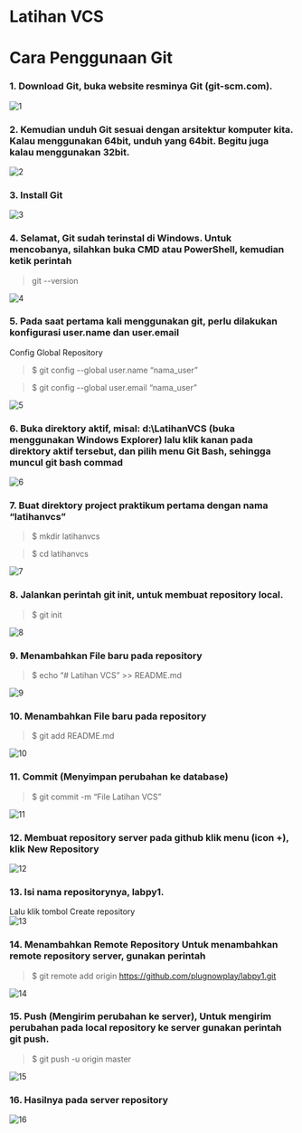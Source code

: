 # Latihan VCS

# Cara Penggunaan Git
### 1.	Download Git, buka website resminya Git (git-scm.com). 

![1](https://user-images.githubusercontent.com/115965039/196099592-086a0136-3808-438c-8d5b-7d9fdb173888.png)

### 2.	Kemudian unduh Git sesuai dengan arsitektur komputer kita. Kalau menggunakan 64bit, unduh yang 64bit. Begitu juga kalau menggunakan 32bit.

![2](https://user-images.githubusercontent.com/115965039/196099641-6e36f3bf-00f7-439d-b7b0-2fa2ad6a3c39.png)

### 3.	Install Git

![3](https://user-images.githubusercontent.com/115965039/196099661-577474d6-7fc8-4b6c-bfe7-903f8921f524.png)

### 4.	Selamat, Git sudah terinstal di Windows. Untuk mencobanya, silahkan buka CMD atau PowerShell, kemudian ketik perintah 
>git --version

![4](https://user-images.githubusercontent.com/115965039/196099673-dda0d1c4-f20d-42e2-abaf-4f6484a087bb.png)

### 5.	Pada saat pertama kali menggunakan git, perlu dilakukan konfigurasi user.name dan user.email
Config Global Repository
>$ git config --global user.name “nama_user”

>$ git config --global user.email “nama_user” 

 
![5](https://user-images.githubusercontent.com/115965039/196100013-4b285dd3-f75c-42de-8c23-323bd59b84e9.png)


### 6.	Buka direktory aktif, misal: d:\LatihanVCS (buka menggunakan Windows Explorer) lalu klik kanan pada direktory aktif tersebut, dan pilih menu Git Bash, sehingga muncul git bash commad
 
![6](https://user-images.githubusercontent.com/115965039/196100038-8995ea3b-80ff-4abe-9690-392369c1e813.png)

### 7.	Buat direktory project praktikum pertama dengan nama “latihanvcs”
>$ mkdir latihanvcs

>$ cd latihanvcs 

![7](https://user-images.githubusercontent.com/115965039/196100062-d245957d-3406-4bf4-ac0d-951305fbbc53.png)


### 8.	Jalankan perintah git init, untuk membuat repository local.
>$ git init 

![8](https://user-images.githubusercontent.com/115965039/196100075-d862e3c2-01e9-4bfe-88db-504c4b3cd754.png)



### 9.	Menambahkan File baru pada repository
>$ echo “# Latihan VCS” >> README.md 

![9](https://user-images.githubusercontent.com/115965039/196100091-ae326271-d59b-4ddd-827f-02b8d620eee5.png)


### 10.	Menambahkan File baru pada repository
>$ git add README.md 

![10](https://user-images.githubusercontent.com/115965039/196100104-f95111ce-b295-492d-a184-279b2a7f27ec.png)


### 11.	Commit (Menyimpan perubahan ke database)
>$ git commit -m “File Latihan VCS” 

![11](https://user-images.githubusercontent.com/115965039/196100154-ec4be467-24a8-4627-84cb-7ee0bcbb4d19.png)


### 12.	Membuat repository server pada github klik menu (icon +), klik New Repository

![12](https://user-images.githubusercontent.com/115965039/196100183-2fe36f85-47ed-4fce-b6fa-24e9c10bc4d2.png)

 
### 13.	Isi nama repositorynya, labpy1.
Lalu klik tombol Create repository  
![13](https://user-images.githubusercontent.com/115965039/196100203-e9be3a8e-a268-4bb1-b872-316aace10e5d.png)



### 14.	Menambahkan Remote Repository Untuk menambahkan remote repository server, gunakan perintah
>$ git remote add origin https://github.com/plugnowplay/labpy1.git  

![14](https://user-images.githubusercontent.com/115965039/196100238-052b9d3e-eba9-40d6-9281-8bcdf33f0195.png)


### 15.	Push (Mengirim perubahan ke server), Untuk mengirim perubahan pada local repository ke server gunakan perintah git push.
>$ git push -u origin master

![15](https://user-images.githubusercontent.com/115965039/196100260-b9f8f089-ff25-4a68-b258-f62ea0ce99ea.png)

 
### 16.	Hasilnya pada server repository 

![16](https://user-images.githubusercontent.com/115965039/196100269-75be7d21-be8b-48a3-b4d5-021faf20422d.png)


